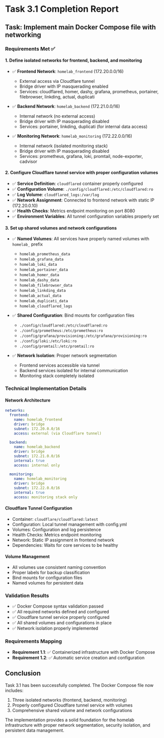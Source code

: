 # Task 3.1 Completion Report

## Task: Implement main Docker Compose file with networking

### Requirements Met ✅

#### 1. Define isolated networks for frontend, backend, and monitoring
- ✅ **Frontend Network**: `homelab_frontend` (172.20.0.0/16)
  - External access via Cloudflare tunnel
  - Bridge driver with IP masquerading enabled
  - Services: cloudflared, homer, dashy, grafana, prometheus, portainer, filebrowser, linkding, actual, duplicati

- ✅ **Backend Network**: `homelab_backend` (172.21.0.0/16)
  - Internal network (no external access)
  - Bridge driver with IP masquerading disabled
  - Services: portainer, linkding, duplicati (for internal data access)

- ✅ **Monitoring Network**: `homelab_monitoring` (172.22.0.0/16)
  - Internal network (isolated monitoring stack)
  - Bridge driver with IP masquerading disabled
  - Services: prometheus, grafana, loki, promtail, node-exporter, cadvisor

#### 2. Configure Cloudflare tunnel service with proper configuration volumes
- ✅ **Service Definition**: `cloudflared` container properly configured
- ✅ **Configuration Volume**: `./config/cloudflared:/etc/cloudflared:ro`
- ✅ **Log Volume**: `cloudflared_logs:/var/log`
- ✅ **Network Assignment**: Connected to frontend network with static IP (172.20.0.10)
- ✅ **Health Checks**: Metrics endpoint monitoring on port 8080
- ✅ **Environment Variables**: All tunnel configuration variables properly set

#### 3. Set up shared volumes and network configurations
- ✅ **Named Volumes**: All services have properly named volumes with `homelab_` prefix
  - `homelab_prometheus_data`
  - `homelab_grafana_data`
  - `homelab_loki_data`
  - `homelab_portainer_data`
  - `homelab_homer_data`
  - `homelab_dashy_data`
  - `homelab_filebrowser_data`
  - `homelab_linkding_data`
  - `homelab_actual_data`
  - `homelab_duplicati_data`
  - `homelab_cloudflared_logs`

- ✅ **Shared Configuration**: Bind mounts for configuration files
  - `./config/cloudflared:/etc/cloudflared:ro`
  - `./config/prometheus:/etc/prometheus:ro`
  - `./config/grafana/provisioning:/etc/grafana/provisioning:ro`
  - `./config/loki:/etc/loki:ro`
  - `./config/promtail:/etc/promtail:ro`

- ✅ **Network Isolation**: Proper network segmentation
  - Frontend services accessible via tunnel
  - Backend services isolated for internal communication
  - Monitoring stack completely isolated

### Technical Implementation Details

#### Network Architecture
```yaml
networks:
  frontend:
    name: homelab_frontend
    driver: bridge
    subnet: 172.20.0.0/16
    access: external (via Cloudflare tunnel)
    
  backend:
    name: homelab_backend
    driver: bridge
    subnet: 172.21.0.0/16
    internal: true
    access: internal only
    
  monitoring:
    name: homelab_monitoring
    driver: bridge
    subnet: 172.22.0.0/16
    internal: true
    access: monitoring stack only
```

#### Cloudflare Tunnel Configuration
- Container: `cloudflare/cloudflared:latest`
- Configuration: Local tunnel management with config.yml
- Volumes: Configuration and log persistence
- Health Checks: Metrics endpoint monitoring
- Network: Static IP assignment in frontend network
- Dependencies: Waits for core services to be healthy

#### Volume Management
- All volumes use consistent naming convention
- Proper labels for backup classification
- Bind mounts for configuration files
- Named volumes for persistent data

### Validation Results
- ✅ Docker Compose syntax validation passed
- ✅ All required networks defined and configured
- ✅ Cloudflare tunnel service properly configured
- ✅ All shared volumes and configurations in place
- ✅ Network isolation properly implemented

### Requirements Mapping
- **Requirement 1.1**: ✅ Containerized infrastructure with Docker Compose
- **Requirement 1.2**: ✅ Automatic service creation and configuration

## Conclusion
Task 3.1 has been successfully completed. The Docker Compose file now includes:
1. Three isolated networks (frontend, backend, monitoring)
2. Properly configured Cloudflare tunnel service with volumes
3. Comprehensive shared volume and network configurations

The implementation provides a solid foundation for the homelab infrastructure with proper network segmentation, security isolation, and persistent data management.
